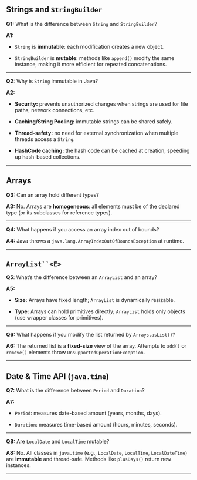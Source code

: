 ## Strings and `StringBuilder`

**Q1:** What is the difference between `String` and `StringBuilder`?

**A1:**

- `String` is **immutable**: each modification creates a new object.
    
- `StringBuilder` is **mutable**: methods like `append()` modify the same instance, making it more efficient for repeated concatenations.
    

---

**Q2:** Why is `String` immutable in Java?

**A2:**

- **Security:** prevents unauthorized changes when strings are used for file paths, network connections, etc.
    
- **Caching/String Pooling:** immutable strings can be shared safely.
    
- **Thread-safety:** no need for external synchronization when multiple threads access a `String`.
    
- **HashCode caching:** the hash code can be cached at creation, speeding up hash-based collections.
    

---

## Arrays

**Q3:** Can an array hold different types?

**A3:** No. Arrays are **homogeneous**: all elements must be of the declared type (or its subclasses for reference types).

---

**Q4:** What happens if you access an array index out of bounds?

**A4:** Java throws a `java.lang.ArrayIndexOutOfBoundsException` at runtime.

---
## `ArrayList``<E>`

**Q5**:  What’s the difference between an `ArrayList` and an array?

**A5:**
- **Size:** Arrays have fixed length; `ArrayList` is dynamically resizable.
    
- **Type:** Arrays can hold primitives directly; `ArrayList` holds only objects (use wrapper classes for primitives).
    

---

**Q6:** What happens if you modify the list returned by `Arrays.asList()`?

**A6:** The returned list is a **fixed-size** view of the array. Attempts to `add()` or `remove()` elements throw `UnsupportedOperationException`.

---

## Date & Time API (`java.time`)

**Q7:** What is the difference between `Period` and `Duration`?

**A7:**

- `Period`: measures date-based amount (years, months, days).
    
- `Duration`: measures time-based amount (hours, minutes, seconds).
    

---

**Q8:** Are `LocalDate` and `LocalTime` mutable?

**A8:** No. All classes in `java.time` (e.g., `LocalDate`, `LocalTime`, `LocalDateTime`) are **immutable** and thread-safe. Methods like `plusDays()` return new instances.

---

